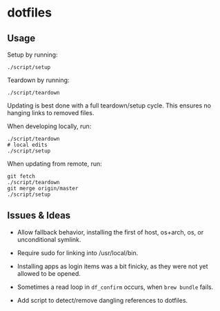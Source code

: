 # dotfiles

## Usage

Setup by running:

    ./script/setup

Teardown by running:

    ./script/teardown

Updating is best done with a full teardown/setup cycle. This ensures no hanging
links to removed files.

When developing locally, run:

    ./script/teardown
    # local edits
    ./script/setup

When updating from remote, run:

    git fetch
    ./script/teardown
    git merge origin/master
    ./script/setup

## Issues & Ideas

- Allow fallback behavior, installing the first of host, os+arch, os, or unconditional symlink.

- Require sudo for linking into /usr/local/bin.

- Installing apps as login items was a bit finicky, as they were not yet allowed to be opened.

- Sometimes a read loop in `df_confirm` occurs, when `brew bundle` fails.

- Add script to detect/remove dangling references to dotfiles.
